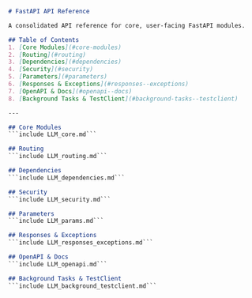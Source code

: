 ```markdown
# FastAPI API Reference

A consolidated API reference for core, user-facing FastAPI modules.

## Table of Contents
1. [Core Modules](#core-modules)
2. [Routing](#routing)
3. [Dependencies](#dependencies)
4. [Security](#security)
5. [Parameters](#parameters)
6. [Responses & Exceptions](#responses--exceptions)
7. [OpenAPI & Docs](#openapi--docs)
8. [Background Tasks & TestClient](#background-tasks--testclient)

---

## Core Modules
```include LLM_core.md```

## Routing
```include LLM_routing.md```

## Dependencies
```include LLM_dependencies.md```

## Security
```include LLM_security.md```

## Parameters
```include LLM_params.md```

## Responses & Exceptions
```include LLM_responses_exceptions.md```

## OpenAPI & Docs
```include LLM_openapi.md```

## Background Tasks & TestClient
```include LLM_background_testclient.md```
```